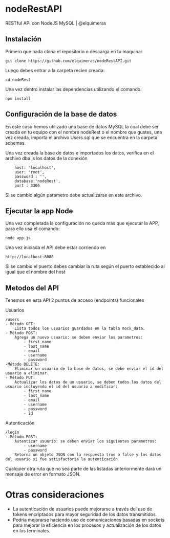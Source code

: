 # nodeRestAPI
RESTful API con NodeJS MySQL | @elquimeras

## Instalación
Primero que nada clona el repositorio o descarga en tu maquina:

    git clone https://github.com/elquimeras/nodeRestAPI.git

Luego debes entrar a la carpeta recien creada:

    cd nodeRest

Una vez dentro instalar las dependencias utilizando el comando:

    npm install

## Configuración de la base de datos
En este caso hemos utilizado una base de datos MySQL la cual debe ser creada en tu equipo con el nombre nodeRest o el nombre que gustes, una vez creada, importa el archivo Users.sql que se encuentra en la carpeta schemas.

Una vez creada la base de datos e importados los datos, verifica en el archivo dba.js los datos de la conexión


        host: 'localhost',
        user: 'root',
        password : '',
        database:'nodeRest', 
        port : 3306

Si se cambio algún parametro debe actualizarse en este archivo.

## Ejecutar la app Node
Una vez completada la configuración no queda más que ejecutar la APP, para ello usa el comando:

    node app.js

Una vez iniciada el API debe estar corriendo en 

    http://localhost:8080

Si se cambio el puerto debes cambiar la ruta según el puerto establecido al igual que el nombre del host

## Metodos del API
Tenemos en esta API 2 puntos de acceso (endpoints) funcionales

Usuarios

    /users
    - Método GET:
        Lista todos los usuarios guardados en la tabla mock_data.
    - Método POST:
        Agrega un nuevo usuario: se deben enviar los parametros:
            - first_name
            - last_name
            - email
            - username
            - password
    -Método DELETE:
        Eliminar un usuario de la base de datos, se debe enviar el id del usuario a eliminar.
    - Método PUT:
        Actualizar los datos de un usuario, se deben todos los datos del usuario incluyendo el id del usuario a modificar:
            - first_name
            - last_name
            - email
            - username
            - password
            - id

Autenticación

    /login
    - Método POST:
        Autenticar usuario: se deben enviar los siguientes parametros:
            - username
            - password
        Retorna un objeto JSON con la respuesta true o false y los datos del usuario si fue satisfactoria la autenticación

Cualquier otra ruta que no sea parte de las listadas anteriormente dará un mensaje de error en formato JSON.

# Otras consideraciones

- La autenticación de usuarios puede mejorarse a través del uso de tokens encriptados para mayor seguridad de los datos transmitidos.
- Podría mejorarse haciendo uso de comunicaciones basadas en sockets para mejorar la eficiencia en los procesos y actualización de los datos en los terminales.